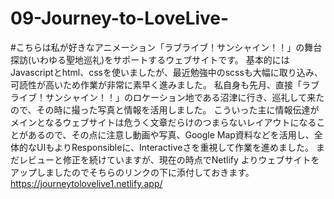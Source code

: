 # 09-Journey-to-LoveLive-
#こちらは私が好きなアニメーション「ラブライブ！サンシャイン！！」の舞台探訪(いわゆる聖地巡礼)をサポートするウェブサイトです。
基本的にはJavascriptとhtml、cssを使いましたが、最近勉強中のscssも大幅に取り込み、可読性が高いため作業が非常に素早く進みました。
私自身も先月、直接「ラブライブ！サンシャイン！！」のロケーション地である沼津に行き、巡礼して来たので、その時に撮った写真と情報を活用しました。
こういった主に情報伝達がメインとなるウェブサイトは危うく文章だらけのつまらないレイアウトになることがあるので、その点に注意し動画や写真、Google Map資料などを活用し、全体的なUIもよりResponsibleに、Interactiveさを重視して作業を進めました。
まだレビューと修正を続けていますが、現在の時点でNetlify よりウェブサイトをアップしましたのでそちらのリンクの下に添付しておきます。
https://journeytolovelive1.netlify.app/
